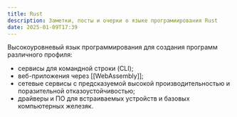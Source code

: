 ```yaml
---
title: Rust
description: Заметки, посты и очерки о языке програмиирования Rust
date: 2025-01-09T17:39
---
```


Высокоуровневый язык программирования для создания программ различного профиля:

- сервисы для командной строки (CLI);
- веб-приложения через [[WebAssembly]];
- сетевые сервисы с предсказуемой высокой производительностью и поразительной отказоустойчивостью;
- драйверы и ПО для встраиваемых устройств и базовых компьютерных железяк.

